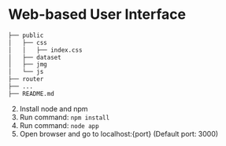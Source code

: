 # Web-based User Interface

```bash
├── public
│   ├── css
│   │   ├── index.css
│   ├── dataset
│   ├── jmg
│   └── js
├── router
├── ...
├── README.md
```

2. Install node and npm
3. Run command: `npm install`
4. Run command: `node app`
5. Open browser and go to localhost:{port} (Default port: 3000)